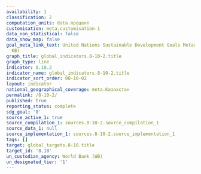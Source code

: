 ```yaml
---
availability: 1
classification: 2
computation_units: data.процент
customisation: meta.customisation-1
data_non_statistical: false
data_show_map: false
goal_meta_link_text: United Nations Sustainable Development Goals Metadata (PDF 210
  KB)
graph_title: global_indicators.8-10-2.title
graph_type: line
indicator: 8.10.2
indicator_name: global_indicators.8-10-2.title
indicator_sort_order: 08-10-02
layout: indicator
national_geographical_coverage: meta.Казахстан
permalink: /8-10-2/
published: true
reporting_status: complete
sdg_goal: '8'
source_active_1: true
source_compilation_1: sources.8-10-2.source_compilation_1
source_data_1: null
source_implementation_1: sources.8-10-2.source_implementation_1
tags: []
target: global_targets.8-10.title
target_id: '8.10'
un_custodian_agency: World Bank (WB)
un_designated_tier: '1'
---
```

